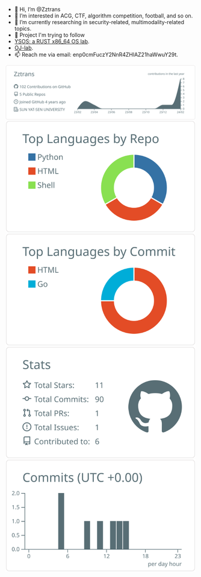 - 👋 Hi, I’m @Zztrans
- 👀 I’m interested in ACG, CTF, algorithm competition, football, and so on.
- 🌱 I’m currently researching in security-related, multimodality-related topics.
- 💞️ Project I'm trying to follow
- [YSOS: a RUST x86_64 OS lab](https://github.com/YatSenOS/YatSenOS-Tutorial-Volume-2).
- [OJ-lab](https://github.com/OJ-lab).
- 📫 Reach me via email: enp0cmFuczY2NnR4ZHlAZ21haWwuY29t.

[![](https://raw.githubusercontent.com/Zztrans/Zztrans/master/profile-summary-card-output/default/0-profile-details.svg)](https://github.com/vn7n24fzkq/github-profile-summary-cards)
[![](https://raw.githubusercontent.com/Zztrans/Zztrans/master/profile-summary-card-output/default/1-repos-per-language.svg)](https://github.com/vn7n24fzkq/github-profile-summary-cards) [![](https://raw.githubusercontent.com/Zztrans/Zztrans/master/profile-summary-card-output/default/2-most-commit-language.svg)](https://github.com/vn7n24fzkq/github-profile-summary-cards)
[![](https://raw.githubusercontent.com/Zztrans/Zztrans/master/profile-summary-card-output/default/3-stats.svg)](https://github.com/vn7n24fzkq/github-profile-summary-cards) [![](https://raw.githubusercontent.com/Zztrans/Zztrans/master/profile-summary-card-output/default/4-productive-time.svg)](https://github.com/vn7n24fzkq/github-profile-summary-cards)
